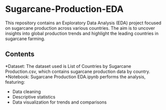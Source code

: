 # Sugarcane-Production-EDA
This repository contains an Exploratory Data Analysis (EDA) project focused on sugarcane production across various countries. The aim is to uncover insights into global production trends and highlight the leading countries in sugarcane farming.

## Contents
*Dataset: The dataset used is List of Countries by Sugarcane Production.csv, which contains sugarcane production data by country.
*Notebook: Sugarcane Production EDA.ipynb performs the analysis, featuring:
 - Data cleaning
 - Descriptive statistics
 - Data visualization for trends and comparisons
